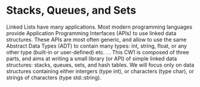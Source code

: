 # Stacks, Queues, and Sets

Linked Lists have many applications. Most modern programming languages provide Application
Programming Interfaces (APIs) to use linked data structures. These APIs are most often generic,
and allow to use the same Abstract Data Types (ADT) to contain many types: int, string,
float, or any other type (built-in or user-defined) etc. . .
This CW1 is composed of three parts, and aims at writing a small library (or API) of simple
linked data structures: stacks, queues, sets, and hash tables.
We will focus only on data structures containing either intergers (type int), or characters (type
char), or strings of characters (type std::string).
